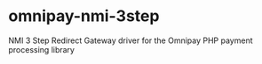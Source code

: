 # omnipay-nmi-3step
NMI 3 Step Redirect Gateway driver for the Omnipay PHP payment processing library
